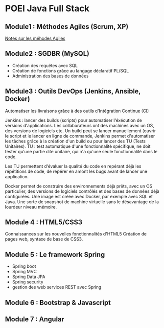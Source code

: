# POEI Java Full Stack

## Module1 : Méthodes Agiles (Scrum, XP)

[Notes sur les méhodes Agiles](https://github.com/Krnds/POEI-Java-Full-Stack/tree/master/module1)

## Module2 : SGDBR (MySQL)

- Création des requêtes avec SQL
- Création de fonctions grâce au langage déclaratif PL/SQL
- Administration des bases de données

## Module3 : Outils DevOps (Jenkins, Ansible, Docker)

Automatiser les livraisons grâce à des outils d'Intégration Continue (CI)

Jenkins : lancer des builds (scripts) pour automatiser l'éxécution de versions d'applications.
Les collaborateurs ont des machines avec un OS, des versions de logiciels etc.
Un build peut se lancer manuellement (ouvrir le script et le lancer en ligne de commande, Jenkins permet d'automatiser les tâches grâce à la création d'un build ou pour lancer des TU (Tests Unitaires).
TU : test automatique d'une fonctionnalité spécifique, ne doit tester qu'une partie dite unitaire, qui n'a qu'une seule fonctionnalité dans le code.

Les TU permettent d'évaluer la qualité du code en repérant déjà les répétitions de code, de repérer en amont les bugs avant de lancer une application.

Docker permet de construire des environnements déjà prêts, avec un OS particulier, des versions de logiciels contrôlés et des bases de données déjà configurées. Une image est créée avec Docker, par exemple avec SQL et Java. Une sorte de snapshot de machine virtuelle sans le désavantage de la lourdeur niveau mémoire.

## Module 4 : HTML5/CSS3

Connaissances sur les nouvelles fonctionnalités d'HTML5
Création de pages web, syntaxe de base de CSS3.

## Module 5 : Le framework Spring

 - Spring boot
 - Spring MVC
 - Spring Data JPA
 - Spring security
 - gestion des web services REST avec Spring

## Module 6 : Bootstrap & Javascript

## Module 7 : Angular